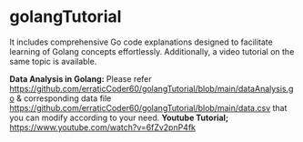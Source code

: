 # golangTutorial
It includes comprehensive Go code explanations designed to facilitate learning of Golang concepts effortlessly. Additionally, a video tutorial on the same topic is available.


**Data Analysis in Golang:** Please refer https://github.com/erraticCoder60/golangTutorial/blob/main/dataAnalysis.go & corresponding data file https://github.com/erraticCoder60/golangTutorial/blob/main/data.csv that you can modify according to your need.
      **Youtube Tutorial;** https://www.youtube.com/watch?v=6fZv2pnP4fk

